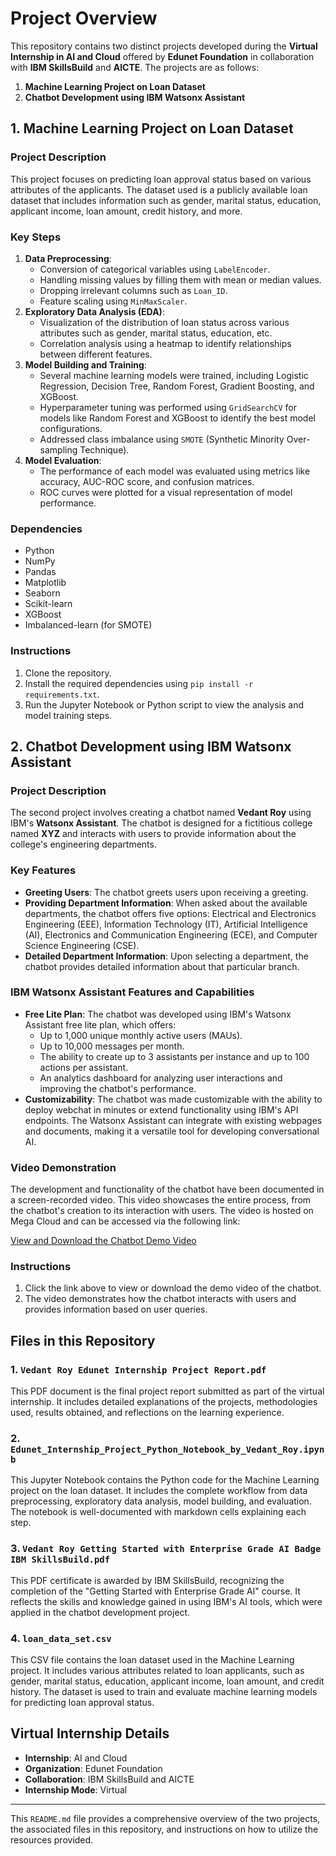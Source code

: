 # Project Overview

This repository contains two distinct projects developed during the **Virtual Internship in AI and Cloud** offered by **Edunet Foundation** in collaboration with **IBM SkillsBuild** and **AICTE**. The projects are as follows:

1. **Machine Learning Project on Loan Dataset**
2. **Chatbot Development using IBM Watsonx Assistant**

## 1. Machine Learning Project on Loan Dataset

### Project Description

This project focuses on predicting loan approval status based on various attributes of the applicants. The dataset used is a publicly available loan dataset that includes information such as gender, marital status, education, applicant income, loan amount, credit history, and more.

### Key Steps

1. **Data Preprocessing**:
    - Conversion of categorical variables using `LabelEncoder`.
    - Handling missing values by filling them with mean or median values.
    - Dropping irrelevant columns such as `Loan_ID`.
    - Feature scaling using `MinMaxScaler`.
2. **Exploratory Data Analysis (EDA)**:
    - Visualization of the distribution of loan status across various attributes such as gender, marital status, education, etc.
    - Correlation analysis using a heatmap to identify relationships between different features.
3. **Model Building and Training**:
    - Several machine learning models were trained, including Logistic Regression, Decision Tree, Random Forest, Gradient Boosting, and XGBoost.
    - Hyperparameter tuning was performed using `GridSearchCV` for models like Random Forest and XGBoost to identify the best model configurations.
    - Addressed class imbalance using `SMOTE` (Synthetic Minority Over-sampling Technique).
4. **Model Evaluation**:
    - The performance of each model was evaluated using metrics like accuracy, AUC-ROC score, and confusion matrices.
    - ROC curves were plotted for a visual representation of model performance.

### Dependencies

- Python
- NumPy
- Pandas
- Matplotlib
- Seaborn
- Scikit-learn
- XGBoost
- Imbalanced-learn (for SMOTE)

### Instructions

1. Clone the repository.
2. Install the required dependencies using `pip install -r requirements.txt`.
3. Run the Jupyter Notebook or Python script to view the analysis and model training steps.

## 2. Chatbot Development using IBM Watsonx Assistant

### Project Description

The second project involves creating a chatbot named **Vedant Roy** using IBM's **Watsonx Assistant**. The chatbot is designed for a fictitious college named **XYZ** and interacts with users to provide information about the college's engineering departments.

### Key Features

- **Greeting Users**: The chatbot greets users upon receiving a greeting.
- **Providing Department Information**: When asked about the available departments, the chatbot offers five options: Electrical and Electronics Engineering (EEE), Information Technology (IT), Artificial Intelligence (AI), Electronics and Communication Engineering (ECE), and Computer Science Engineering (CSE).
- **Detailed Department Information**: Upon selecting a department, the chatbot provides detailed information about that particular branch.

### IBM Watsonx Assistant Features and Capabilities

- **Free Lite Plan**: The chatbot was developed using IBM's Watsonx Assistant free lite plan, which offers:
    - Up to 1,000 unique monthly active users (MAUs).
    - Up to 10,000 messages per month.
    - The ability to create up to 3 assistants per instance and up to 100 actions per assistant.
    - An analytics dashboard for analyzing user interactions and improving the chatbot's performance.
- **Customizability**: The chatbot was made customizable with the ability to deploy webchat in minutes or extend functionality using IBM's API endpoints. The Watsonx Assistant can integrate with existing webpages and documents, making it a versatile tool for developing conversational AI.

### Video Demonstration

The development and functionality of the chatbot have been documented in a screen-recorded video. This video showcases the entire process, from the chatbot's creation to its interaction with users. The video is hosted on Mega Cloud and can be accessed via the following link:

[View and Download the Chatbot Demo Video](https://mega.nz/file/Coc3wByY#g7mxSfv0PMax1NSMPKDgKoeQIWWW94LZHhovx2qh0T8)

### Instructions

1. Click the link above to view or download the demo video of the chatbot.
2. The video demonstrates how the chatbot interacts with users and provides information based on user queries.

## Files in this Repository

### 1. `Vedant Roy Edunet Internship Project Report.pdf`

This PDF document is the final project report submitted as part of the virtual internship. It includes detailed explanations of the projects, methodologies used, results obtained, and reflections on the learning experience.

### 2. `Edunet_Internship_Project_Python_Notebook_by_Vedant_Roy.ipynb`

This Jupyter Notebook contains the Python code for the Machine Learning project on the loan dataset. It includes the complete workflow from data preprocessing, exploratory data analysis, model building, and evaluation. The notebook is well-documented with markdown cells explaining each step.

### 3. `Vedant Roy Getting Started with Enterprise Grade AI Badge IBM SkillsBuild.pdf`

This PDF certificate is awarded by IBM SkillsBuild, recognizing the completion of the "Getting Started with Enterprise Grade AI" course. It reflects the skills and knowledge gained in using IBM's AI tools, which were applied in the chatbot development project.

### 4. `loan_data_set.csv`

This CSV file contains the loan dataset used in the Machine Learning project. It includes various attributes related to loan applicants, such as gender, marital status, education, applicant income, loan amount, and credit history. The dataset is used to train and evaluate machine learning models for predicting loan approval status.

## Virtual Internship Details

- **Internship**: AI and Cloud
- **Organization**: Edunet Foundation
- **Collaboration**: IBM SkillsBuild and AICTE
- **Internship Mode**: Virtual

---

This `README.md` file provides a comprehensive overview of the two projects, the associated files in this repository, and instructions on how to utilize the resources provided.
